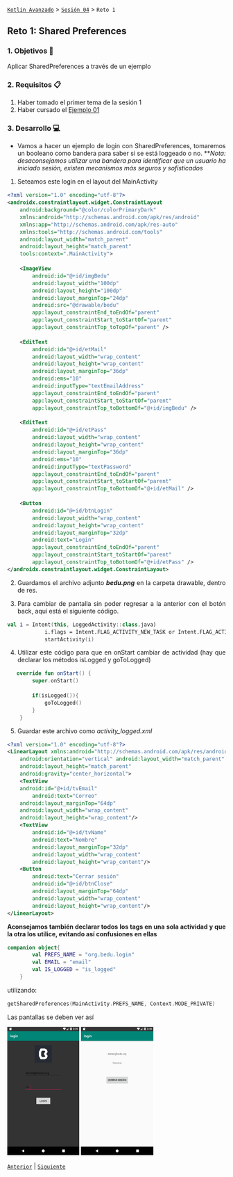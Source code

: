 [`Kotlin Avanzado`](../../Readme.md) > [`Sesión 04`](../Readme.md) > `Reto 1` 

## Reto 1: Shared Preferences

<div style="text-align: justify;">




### 1. Objetivos :dart:

Aplicar SharedPreferences a través de un ejemplo

### 2. Requisitos :clipboard:

1. Haber tomado el primer tema de la sesión 1
2. Haber cursado el [Ejemplo 01](../Ejemplo-01)

### 3. Desarrollo :computer:

- Vamos a hacer un ejemplo de login con SharedPreferences, tomaremos un booleano como bandera para saber si se está loggeado o no. ***Nota: desaconsejamos utilizar una bandera para identificar que un usuario ha iniciado sesión, existen mecanismos más seguros y sofisticados*

1. Seteamos este login en el layout del MainActivity

```xml
<?xml version="1.0" encoding="utf-8"?>
<androidx.constraintlayout.widget.ConstraintLayout
    android:background="@color/colorPrimaryDark"
    xmlns:android="http://schemas.android.com/apk/res/android"
    xmlns:app="http://schemas.android.com/apk/res-auto"
    xmlns:tools="http://schemas.android.com/tools"
    android:layout_width="match_parent"
    android:layout_height="match_parent"
    tools:context=".MainActivity">

    <ImageView
        android:id="@+id/imgBedu"
        android:layout_width="100dp"
        android:layout_height="100dp"
        android:layout_marginTop="24dp"
        android:src="@drawable/bedu"
        app:layout_constraintEnd_toEndOf="parent"
        app:layout_constraintStart_toStartOf="parent"
        app:layout_constraintTop_toTopOf="parent" />

    <EditText
        android:id="@+id/etMail"
        android:layout_width="wrap_content"
        android:layout_height="wrap_content"
        android:layout_marginTop="36dp"
        android:ems="10"
        android:inputType="textEmailAddress"
        app:layout_constraintEnd_toEndOf="parent"
        app:layout_constraintStart_toStartOf="parent"
        app:layout_constraintTop_toBottomOf="@+id/imgBedu" />

    <EditText
        android:id="@+id/etPass"
        android:layout_width="wrap_content"
        android:layout_height="wrap_content"
        android:layout_marginTop="36dp"
        android:ems="10"
        android:inputType="textPassword"
        app:layout_constraintEnd_toEndOf="parent"
        app:layout_constraintStart_toStartOf="parent"
        app:layout_constraintTop_toBottomOf="@+id/etMail" />

    <Button
        android:id="@+id/btnLogin"
        android:layout_width="wrap_content"
        android:layout_height="wrap_content"
        android:layout_marginTop="32dp"
        android:text="Login"
        app:layout_constraintEnd_toEndOf="parent"
        app:layout_constraintStart_toStartOf="parent"
        app:layout_constraintTop_toBottomOf="@+id/etPass" />
</androidx.constraintlayout.widget.ConstraintLayout>
```

2. Guardamos el archivo adjunto ***bedu.png*** en la carpeta drawable, dentro de res. 


3. Para cambiar de pantalla sin poder regresar a la anterior con el botón back, aquí está el siguiente código.

```kotlin
val i = Intent(this, LoggedActivity::class.java)
            i.flags = Intent.FLAG_ACTIVITY_NEW_TASK or Intent.FLAG_ACTIVITY_CLEAR_TASK
            startActivity(i)
```

4. Utilizar este código para que en onStart cambiar de actividad (hay que declarar los métodos isLogged y goToLogged)

```kotlin
   override fun onStart() {
        super.onStart()

        if(isLogged()){
            goToLogged()
        }
    }
```

5. Guardar este archivo como *activity_logged.xml*

```xml
<?xml version="1.0" encoding="utf-8"?>
<LinearLayout xmlns:android="http://schemas.android.com/apk/res/android"
    android:orientation="vertical" android:layout_width="match_parent"
    android:layout_height="match_parent"
    android:gravity="center_horizontal">
    <TextView
    android:id="@+id/tvEmail"
        android:text="Correo"
    android:layout_marginTop="64dp"
    android:layout_width="wrap_content"
    android:layout_height="wrap_content"/>
    <TextView
        android:id="@+id/tvName"
        android:text="Nombre"
        android:layout_marginTop="32dp"
        android:layout_width="wrap_content"
        android:layout_height="wrap_content"/>
    <Button
        android:text="Cerrar sesión"
        android:id="@+id/btnClose"
        android:layout_marginTop="64dp"
        android:layout_width="wrap_content"
        android:layout_height="wrap_content"/>
</LinearLayout>
```

**Aconsejamos también declarar todos los tags en una sola actividad y que la otra los utilice, evitando así confusiones en ellas**

```kotlin
companion object{
        val PREFS_NAME = "org.bedu.login"
        val EMAIL = "email"
        val IS_LOGGED = "is_logged"
    }
```

utilizando:

```kotlin
getSharedPreferences(MainActivity.PREFS_NAME, Context.MODE_PRIVATE)
```

Las pantallas se deben ver así

<img src="images/01.png" width="33%">

<img src="images/02.png" width="33%">



[`Anterior`](../Ejemplo-01) | [`Siguiente`](../Ejemplo-02)      

</div>





